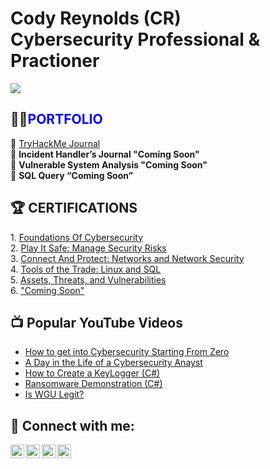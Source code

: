 <h1>Cody Reynolds (CR) 
<br/>Cybersecurity Professional & Practioner</a></h1>
<a href="https://linkedin.com"><img src="https://img.shields.io/badge/-LinkedIn-0072b1?&style=for-the-badge&logo=linkedin&logoColor=white" /></a>

<h2>👨‍💻<font color="blue">PORTFOLIO</font></h2>

🔷 <a href="https://github.com/OfficialCodyReynolds/Portfolio/blob/main/Portfolio/Portfolio/TryHackMe_Journal/README.md">TryHackMe Journal</a><br>
🔷 <b>Incident Handler’s Journal "Coming Soon"</b><br>
🔷 <b>Vulnerable System Analysis "Coming Soon"</b><br>
🔷 <b>SQL Query “Coming Soon”</b><br>

<h2>🏆 CERTIFICATIONS </h2>
1. <a href="https://github.com/OfficialCodyReynolds/Portfolio/blob/main/Certifications/Google/Foundations_Of_Cybersecurity/FOC.md">Foundations Of Cybersecurity</a><br>
2. <a href="https://github.com/OfficialCodyReynolds/Portfolio/blob/main/Certifications/Google/Play_It_Safe/PIS.md">Play It Safe: Manage Security Risks</a><br>
3. <a href="https://github.com/OfficialCodyReynolds/Portfolio/blob/main/Certifications/Google/Connect_%26_Protect/C%26P.md">Connect And Protect: Networks and Network Security</a><br>
4. <a href="https://github.com/OfficialCodyReynolds/OfficialCodyReynolds/blob/main/Certifications/Google/Tools_Of_The_Trade/TOTT.md">Tools of the Trade: Linux and SQL</a><br>
5. <a href="https://github.com/OfficialCodyReynolds/OfficialCodyReynolds/blob/main/Certifications/Google/Assets_Threats_Vulnerabilities/ATV.md">Assets, Threats, and Vulnerabilities</a><br>
6. <a href="">"Coming Soon"</a><br>


<h2>📺 Popular YouTube Videos</h2>

- [How to get into Cybersecurity Starting From Zero](https://www.youtube.com/watch?v=a83ASGn_V_s)
- [A Day in the Life of a Cybersecurity Anayst](https://www.youtube.com/watch?v=uHy3oM7NnoU)
- [How to Create a KeyLogger (C#)](https://www.youtube.com/watch?v=N-L9hklSlNk)
- [Ransomware Demonstration (C#)](https://www.youtube.com/watch?v=OfvdQeh79s0)
- [Is WGU Legit?](https://www.youtube.com/watch?v=E2MwRWxDBkA)

<h2> 🤳 Connect with me:</h2>

[<img align="left" alt="JoshMadakor | YouTube" width="22px" src="https://cdn.jsdelivr.net/npm/simple-icons@v3/icons/youtube.svg" />][youtube]
[<img align="left" alt="JoshMadakor | Twitter" width="22px" src="https://cdn.jsdelivr.net/npm/simple-icons@v3/icons/twitter.svg" />][twitter]
[<img align="left" alt="JoshMadakor | LinkedIn" width="22px" src="https://cdn.jsdelivr.net/npm/simple-icons@v3/icons/linkedin.svg" />][linkedin]
[<img align="left" alt="JoshMadakor | Instagram" width="22px" src="https://cdn.jsdelivr.net/npm/simple-icons@v3/icons/instagram.svg" />][instagram]

[twitter]: https://twitter.com
[youtube]: https://www.youtube.com
[instagram]: https://www.instagram.com
[linkedin]: https://linkedin.com

<!--
**joshmadakor1/joshmadakor1** is a ✨ _special_ ✨ repository because its `README.md` (this file) appears on your GitHub profile.

Here are some ideas to get you started:

- 🔭 I’m currently working on ...
- 🌱 I’m currently learning ...
- 👯 I’m looking to collaborate on ...
- 🤔 I’m looking for help with ...
- 💬 Ask me about ...
- 📫 How to reach me: ...
- 😄 Pronouns: ...
- ⚡ Fun fact: ...
-->

